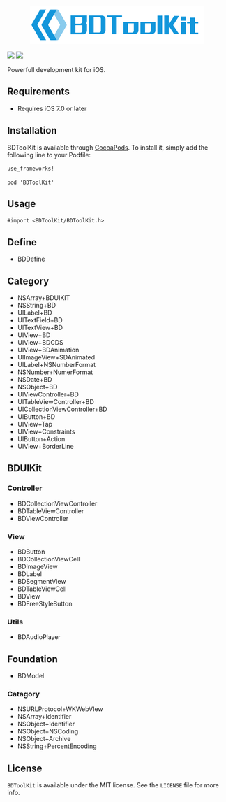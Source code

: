 <p align="center">
  <img src="https://raw.githubusercontent.com/reference/BDToolKit/master/BDToolKit.png" width=400 />
</p>
<img src="https://img.shields.io/badge/BDToolKit-Objective--C-orange.svg">  
<img src="https://img.shields.io/badge/License-MIT-lightgrey.svg">

Powerfull development kit for iOS.

## Requirements

* Requires iOS 7.0 or later

## Installation

BDToolKit is available through [CocoaPods](https://cocoapods.org/pods/BDToolKit). To install it, simply add the following line to your Podfile:

```
use_frameworks!

pod 'BDToolKit'
```

## Usage

```
#import <BDToolKit/BDToolKit.h>
```

## Define

* BDDefine

## Category

* NSArray+BDUIKIT
* NSString+BD
* UILabel+BD
* UITextField+BD
* UITextView+BD
* UIView+BD
* UIView+BDCDS
* UIView+BDAnimation
* UIImageView+SDAnimated
* UILabel+NSNumberFormat
* NSNumber+NumerFormat
* NSDate+BD
* NSObject+BD
* UIViewController+BD
* UITableViewController+BD
* UICollectionViewController+BD
* UIButton+BD
* UIView+Tap
* UIView+Constraints
* UIButton+Action
* UIView+BorderLine

## BDUIKit

### Controller

* BDCollectionViewController
* BDTableViewController
* BDViewController

### View

* BDButton
* BDCollectionViewCell
* BDImageView
* BDLabel
* BDSegmentView
* BDTableViewCell
* BDView
* BDFreeStyleButton

### Utils
* BDAudioPlayer

## Foundation

* BDModel

### Catagory

* NSURLProtocol+WKWebVIew
* NSArray+Identifier
* NSObject+Identifier
* NSObject+NSCoding
* NSObject+Archive
* NSString+PercentEncoding

## License

`BDToolKit` is available under the MIT license. See the `LICENSE` file for more info.
